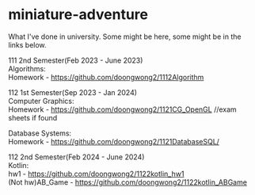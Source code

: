 # miniature-adventure
What I've done in university. Some might be here, some might be in the links below.

111 2nd Semester(Feb 2023 - June 2023)  
Algorithms:  
Homework - https://github.com/doongwong2/1112Algorithm

112 1st Semester(Sep 2023 - Jan 2024)  
Computer Graphics:  
Homework - https://github.com/doongwong2/1121CG_OpenGL
//exam sheets if found

Database Systems:  
Homework - https://github.com/doongwong2/1121DatabaseSQL/

112 2nd Semester(Feb 2024 - June 2024)  
Kotlin:  
hw1 - https://github.com/doongwong2/1122kotlin_hw1  
(Not hw)AB_Game - https://github.com/doongwong2/1122kotlin_ABGame
